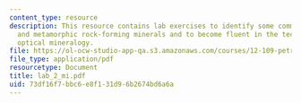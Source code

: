 ```yaml
---
content_type: resource
description: This resource contains lab exercises to identify some common igneous
  and metamorphic rock-forming minerals and to become fluent in the techniques of
  optical mineralogy.
file: https://ol-ocw-studio-app-qa.s3.amazonaws.com/courses/12-109-petrology-fall-2005/73df16f7bbc6e8f131d96b2674bd6a6a_lab_2_mi.pdf
file_type: application/pdf
resourcetype: Document
title: lab_2_mi.pdf
uid: 73df16f7-bbc6-e8f1-31d9-6b2674bd6a6a
---
```

